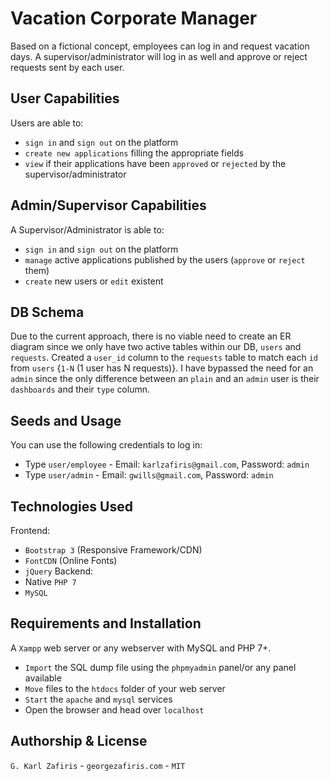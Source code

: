 # Vacation Corporate Manager 

Based on a fictional concept, employees can log in and request vacation days.
A supervisor/administrator will log in as well and approve or reject requests sent by each user.

## User Capabilities
Users are able to: 
- `sign in` and `sign out` on the platform
- `create new applications` filling the appropriate fields
- `view` if their applications have been `approved` or `rejected` by the supervisor/administrator

## Admin/Supervisor Capabilities
A Supervisor/Administrator is able to:
- `sign in` and `sign out` on the platform
- `manage` active applications published by the users (`approve` or `reject` them)
- `create` new users or `edit` existent

## DB Schema
Due to the current approach, there is no viable need to create an ER diagram 
since we only have two active tables within our DB, `users` and `requests`.
Created a `user_id` column to the `requests` table to match each `id` from `users` {`1-N` (1 user has N requests)}.
I have bypassed the need for an `admin` since the only difference between an `plain` and an `admin` user is their `dashboards` and their `type` column.

## Seeds and Usage
You can use the following credentials to log in:
- Type `user/employee` - Email: `karlzafiris@gmail.com`, Password: `admin`
- Type `user/admin` - Email: `gwills@gmail.com`, Password: `admin`

## Technologies Used 
Frontend:
- `Bootstrap 3` (Responsive Framework/CDN)
- `FontCDN` (Online Fonts)
- `jQuery`
Backend:
- Native `PHP 7`
- `MySQL`

## Requirements and Installation
A `Xampp` web server or any webserver with MySQL and PHP 7+.
- `Import` the SQL dump file using the `phpmyadmin` panel/or any panel available
- `Move` files to the `htdocs` folder of your web server
- `Start` the `apache` and `mysql` services
- Open the browser and head over `localhost` 

## Authorship & License 
`G. Karl Zafiris` - `georgezafiris.com` - `MIT`
